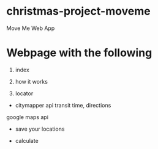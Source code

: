 # christmas-project-moveme
Move Me Web App

# Webpage with the following 
1. index

2. how it works

3. locator

- citymapper api 
transit time, directions

google maps api
- save your locations

- calculate 
